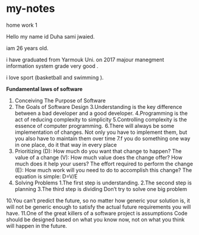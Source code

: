 # my-notes
home work 1


Hello 
my name id Duha sami jwaied.

iam 26 years old.

i have graduated from Yarmouk Uni. on 2017 majour manegment information system grade very good .

i love sport (basketball and swimming ).



 **Fundamental laws of software**

1. Conceiving The Purpose of Software
2. The Goals of Software Design
3.Understanding is the key difference between a bad developer and a good developer.
4.Programming is the act of reducing complexity to simplicity
5.Controlling complexity is the essence of computer programming. 
6.There will always be some implementation of changes. Not only you have to implement them, but you also have to maintain them over time
7.f you do something one way in one place, do it that way in every place <Consistency>
8. Prioritizing
(D): How much do you want that change to happen?
The value of a change (V): How much value does the change offer? How much does it help your users?
The effort required to perform the change (E): How much work will you need to do to accomplish this change?
The equation is simple: D=V/E
9. Solving Problems
 1.The first step is understanding.
2.The second step is planning
3.The third step is dividing  Don’t try to solve one big problem

10.You can’t predict the future, so no matter how generic your solution is, it will not be generic enough to satisfy the actual future requirements you will have.
11.One of the great killers of a software project is assumptions
Code should be designed based on what you know now, not on what you think will happen in the future. 
